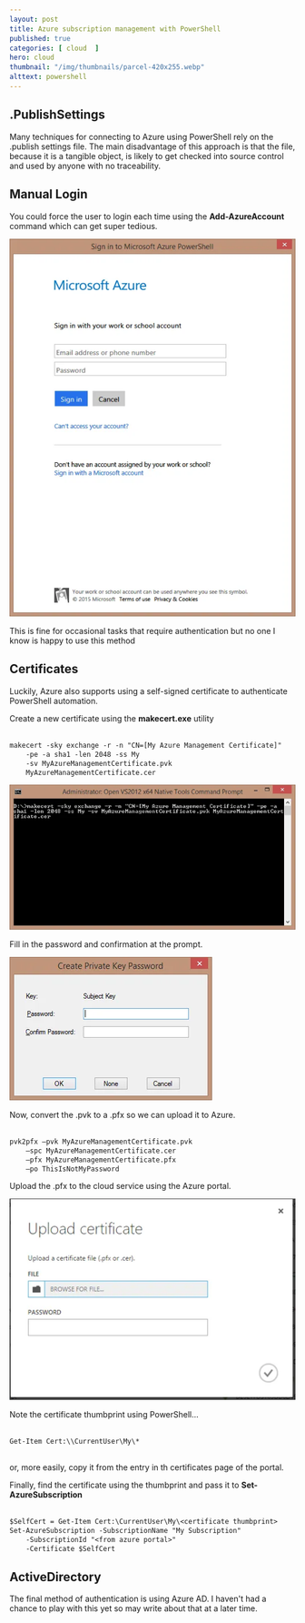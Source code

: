 ```yaml
---
layout: post
title: Azure subscription management with PowerShell
published: true 
categories: [ cloud  ]
hero: cloud
thumbnail: "/img/thumbnails/parcel-420x255.webp"
alttext: powershell
---
```


## .PublishSettings
 
Many techniques for connecting to Azure using PowerShell rely on the .publish settings file. The 
main disadvantage of this approach is that the file, because it is a tangible object, is likely 
to get checked into source control and used by anyone with no traceability.

## Manual Login

You could force the user to login each time using the **Add-AzureAccount** command which can get 
super tedious.

![azure login](/img/posts/azure-subscription-management-with-powershell/azure-login.webp)

This is fine for occasional tasks that require authentication but no one I know 
is happy to use this method 

## Certificates

Luckily, Azure also supports using a self-signed certificate to authenticate PowerShell 
automation. 

Create a new certificate using the **makecert.exe** utility

~~~

makecert -sky exchange -r -n "CN=[My Azure Management Certificate]" 
	-pe -a sha1 -len 2048 -ss My 
	-sv MyAzureManagementCertificate.pvk 
	MyAzureManagementCertificate.cer

~~~

![makecert](/img/posts/azure-subscription-management-with-powershell/make-cert-command-line.webp)

Fill in the password and confirmation at the prompt.

![password](/img/posts/azure-subscription-management-with-powershell/make-cert-password.webp)

Now, convert the .pvk to a .pfx so we can upload it to Azure. 

~~~

pvk2pfx –pvk MyAzureManagementCertificate.pvk 
	–spc MyAzureManagementCertificate.cer 
	–pfx MyAzureManagementCertificate.pfx 
	–po ThisIsNotMyPassword

~~~

Upload the .pfx to the cloud service using the Azure portal.

![azure upload](/img/posts/azure-subscription-management-with-powershell/azure-upload.webp)

Note the certificate thumbprint using PowerShell...

~~~

Get-Item Cert:\\CurrentUser\My\*
	
~~~

or, more easily, copy it from the entry in th certificates page of the portal.

Finally, find the certificate using the thumbprint and pass it to **Set-AzureSubscription**

~~~

$SelfCert = Get-Item Cert:\CurrentUser\My\<certificate thumbprint>
Set-AzureSubscription -SubscriptionName "My Subscription" 
	-SubscriptionId "<from azure portal>" 
	-Certificate $SelfCert

~~~

## ActiveDirectory

The final method of authentication is using Azure AD. I haven't had a chance to play with this yet 
so may write about that at a later time.
